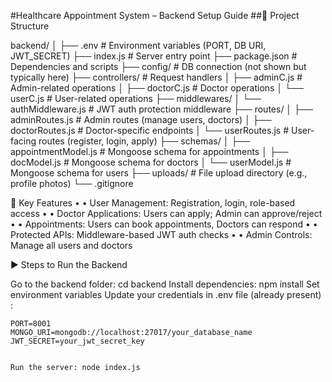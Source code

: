 #Healthcare Appointment System – Backend Setup Guide ##📁 Project Structure

backend/
│
├── .env                         # Environment variables (PORT, DB URI, JWT_SECRET)
├── index.js                     # Server entry point
├── package.json                 # Dependencies and scripts
├── config/                      # DB connection (not shown but typically here)
├── controllers/                # Request handlers
│   ├── adminC.js               # Admin-related operations
│   ├── doctorC.js              # Doctor operations
│   └── userC.js                # User-related operations
├── middlewares/
│   └── authMiddleware.js       # JWT auth protection middleware
├── routes/
│   ├── adminRoutes.js          # Admin routes (manage users, doctors)
│   ├── doctorRoutes.js         # Doctor-specific endpoints
│   └── userRoutes.js           # User-facing routes (register, login, apply)
├── schemas/
│   ├── appointmentModel.js     # Mongoose schema for appointments
│   ├── docModel.js             # Mongoose schema for doctors
│   └── userModel.js            # Mongoose schema for users
├── uploads/                    # File upload directory (e.g., profile photos)
└── .gitignore


🚀 Key Features • • User Management: Registration, login, role-based access • • Doctor Applications: Users can apply; Admin can approve/reject • • Appointments: Users can book appointments, Doctors can respond • • Protected APIs: Middleware-based JWT auth checks • • Admin Controls: Manage all users and doctors

▶️ Steps to Run the Backend

Go to the backend folder: cd backend
Install dependencies: npm install
Set environment variables
Update your credentials in .env file (already present) :

    PORT=8001
    MONGO_URI=mongodb://localhost:27017/your_database_name
    JWT_SECRET=your_jwt_secret_key

    
    Run the server: node index.js
